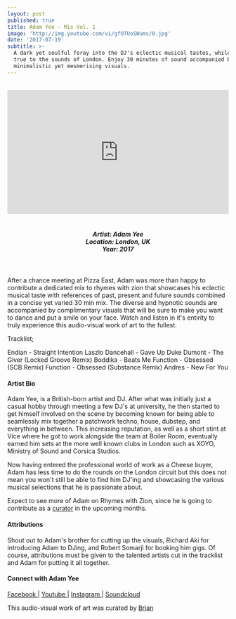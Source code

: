 ```yaml
---
layout: post
published: true
title: Adam Yee - Mix Vol. 1
image: 'http://img.youtube.com/vi/gfOTUoSWums/0.jpg'
date: '2017-07-19'
subtitle: >-
  A dark yet soulful foray into the DJ's eclectic musical tastes, while staying
  true to the sounds of London. Enjoy 30 minutes of sound accompanied by
  minimalistic yet mesmerising visuals.
---
```

<style>.embed-container { position: relative; padding-bottom: 56.25%; height: 0; overflow: hidden; max-width: 100%; } .embed-container iframe, .embed-container object, .embed-container embed { position: absolute; top: 0; left: 0; width: 100%; height: 100%; }</style><br />
<div class="embed-container">
<iframe allowfullscreen="" frameborder="0" height="315" src="https://www.youtube.com/embed/gfOTUoSWums" width="560"></iframe></div>
<br>
<h5 style="text-align: center;">
Artist: Adam Yee <br>
Location: London, UK <br>
Year: 2017
</h5>
<br>

After a chance meeting at Pizza East, Adam was more than happy to contribute a dedicated mix to rhymes with zion that showcases his eclectic musical taste with references of past, present and future sounds combined in a concise yet varied 30 min mix. The diverse and hypnotic sounds are accompanied by complimentary visuals that will be sure to make you want to dance and put a smile on your face. Watch and listen in it's entirity to truly experience this audio-visual work of art to the fullest. 

Tracklist;

Endian - Straight Intention
Laszlo Dancehall - Gave Up
Duke Dumont - The Giver (Locked Groove Remix)
Boddika - Beats Me
Function - Obsessed (SCB Remix)
Function - Obsessed (Substance Remix)
Andres - New For You

#### Artist Bio

Adam Yee, is a British-born artist and DJ. After what was initially just a casual hobby through meeting a few DJ's at university, he then started to get himself involved on the scene by becoming known for being able to seamlessly mix together a patchwork techno, house, dubstep, and everything in between.  This increasing reputation, as well as a short stint at Vice where he got to work alongside the team at Boiler Room, eventually earned him sets at the more well known clubs in London such as XOYO, Ministry of Sound and Corsica Studios.

Now having entered the professional world of work as a Cheese buyer, Adam has less time to do the rounds on the London circuit but this does not mean you won't still be able to find him DJ'ing and showcasing the various musical selections that he is passionate about.

Expect to see more of Adam on Rhymes with Zion, since he is going to contribute as a [curator](http://rwz.io/contributors/adam-yee) in the upcoming months.

#### Attributions

Shout out to Adam's brother for cutting up the visuals, Richard Aki for introducing Adam to DJing, and Robert Somarji for booking him gigs. Of course, attributions must be given to the talented artists cut in the tracklist and Adam for putting it all together. 

#### Connect with Adam Yee

<a class="fa fa-facebook" href="https://www.facebook.com/adam.yee1" target="_blank"> Facebook </a> |
<a class="fa fa-youtube" href="https://www.youtube.com/" target="_blank"> Youtube </a> |
<a class="fa fa-instagram" href="https://www.instagram.com/adamyee92" target="_blank"> Instagram </a> |
<a class="fa fa-soundcloud" href="https://soundcloud.com/adam-yee1" target="_blank"> Soundcloud </a> 



This audio-visual work of art was curated by [Brian](http://www.rwz.io/contributors/brian)